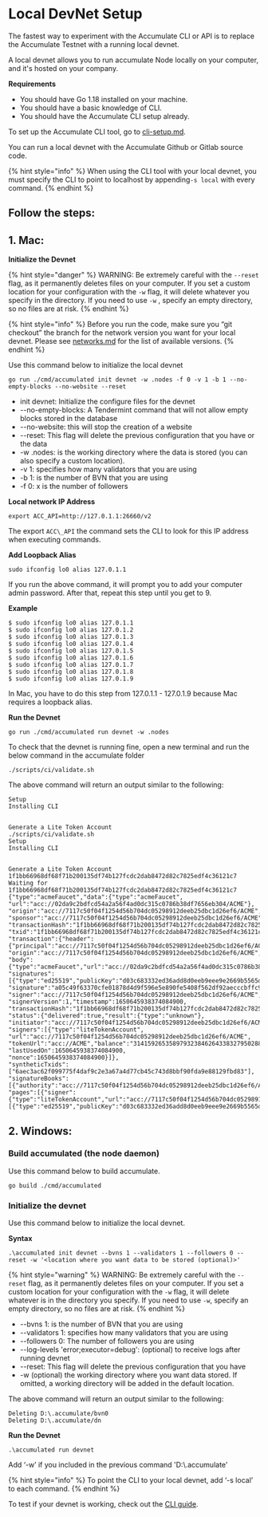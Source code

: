 # Local DevNet Setup

The fastest way to experiment with the Accumulate CLI or API is to replace the Accumulate Testnet with a running local devnet.

A local devnet allows you to run accumulate Node locally on your computer, and it's hosted on your company.

**Requirements**

* You should have Go 1.18 installed on your machine.
* You should have a basic knowledge of CLI.
* You should have the Accumulate CLI setup already.

To set up the Accumulate CLI tool, go to [cli-setup.md](../cli/cli-setup.md "mention").

You can run a local devnet with the Accumulate Github or Gitlab source code.

{% hint style="info" %}
When using the CLI tool with your local devnet, you must specify the CLI to point to localhost by appending`-s local` with every command.
{% endhint %}

## **Follow the steps:**&#x20;

## **1. Mac:**

**Initialize the Devnet**

{% hint style="danger" %}
WARNING: Be extremely careful with the `--reset` flag, as it permanently deletes files on your computer. If you set a custom location for your configuration with the `-w` flag, it will delete whatever you specify in the directory. If you need to use `-w` , specify an empty directory, so no files are at risk.
{% endhint %}

{% hint style="info" %}
Before you run the code, make sure you “git checkout” the branch for the network version you want for your local devnet. Please see [networks.md](../getting-started/networks.md "mention") for the list of available versions.
{% endhint %}

Use this command below to initialize the local devnet

```
go run ./cmd/accumulated init devnet -w .nodes -f 0 -v 1 -b 1 --no-empty-blocks --no-website --reset 
```

* init devnet: Initialize the configure files for the devnet
* \--no-empty-blocks: A Tendermint command that will not allow empty blocks stored in the database
* \--no-website: this will stop the creation of a website
* \--reset: This flag will delete the previous configuration that you have or the data
* \-w .nodes: is the working directory where the data is stored (you can also specify a custom location).
* \-v 1: specifies how many validators that you are using
* \-b 1: is the number of BVN that you are using
* \-f 0: x is the number of followers

**Local network IP Address**

```
export ACC_API=http://127.0.1.1:26660/v2 
```

The export `ACC\_API` the command sets the CLI to look for this IP address when executing commands.

**Add Loopback Alias**

```
sudo ifconfig lo0 alias 127.0.1.1 
```

If you run the above command, it will prompt you to add your computer admin password. After that, repeat this step until you get to 9.

**Example**

```
$ sudo ifconfig lo0 alias 127.0.1.1  
$ sudo ifconfig lo0 alias 127.0.1.2 
$ sudo ifconfig lo0 alias 127.0.1.3 
$ sudo ifconfig lo0 alias 127.0.1.4 
$ sudo ifconfig lo0 alias 127.0.1.5 
$ sudo ifconfig lo0 alias 127.0.1.6 
$ sudo ifconfig lo0 alias 127.0.1.7 
$ sudo ifconfig lo0 alias 127.0.1.8 
$ sudo ifconfig lo0 alias 127.0.1.9  
```

In Mac, you have to do this step from 127.0.1.1 - 127.0.1.9 because Mac requires a loopback alias.

**Run the Devnet**

```
go run ./cmd/accumulated run devnet -w .nodes 
```

To check that the devnet is running fine, open a new terminal and run the below command in the accumulate folder

```
./scripts/ci/validate.sh 
```

The above command will return an output similar to the following:

```
Setup 
Installing CLI 
 
 
Generate a Lite Token Account 
./scripts/ci/validate.sh 
Setup 
Installing CLI 
 
 
Generate a Lite Token Account 
1f1bb66968df68f71b200135df74b127fcdc2dab8472d82c7825edf4c36121c7 
Waiting for 1f1bb66968df68f71b200135df74b127fcdc2dab8472d82c7825edf4c36121c7 
{"type":"acmeFaucet","data":{"type":"acmeFaucet", 
"url":"acc://02da9c2bdfcd54a2a56f4ad0dc315c0786b38df7656eb304/ACME"}, 
"origin":"acc://7117c50f04f1254d56b704dc05298912deeb25dbc1d26ef6/ACME", 
"sponsor":"acc://7117c50f04f1254d56b704dc05298912deeb25dbc1d26ef6/ACME", 
"transactionHash":"1f1bb66968df68f71b200135df74b127fcdc2dab8472d82c7825edf4c36121c7", 
"txid":"1f1bb66968df68f71b200135df74b127fcdc2dab8472d82c7825edf4c36121c7", 
"transaction":{"header":{"principal":"acc://7117c50f04f1254d56b704dc05298912deeb25dbc1d26ef6/ACME", 
"origin":"acc://7117c50f04f1254d56b704dc05298912deeb25dbc1d26ef6/ACME","initiator":"dd4602c69be84ef506b30252fe6d149aef6b1c5890958b746cb96a4ee42aa886"}, 
"body":{"type":"acmeFaucet","url":"acc://02da9c2bdfcd54a2a56f4ad0dc315c0786b38df7656eb304/ACME"}}, 
"signatures":[{"type":"ed25519","publicKey":"d03c683332ed36add8d0eeb9eee9e2669b5565decec03acc43d762f3f79f49c2", 
"signature":"a05c49f63370cfe01878d4d9f596e5e890fe5408f562df92aecccbffc9e6ec35e798423b3ddfb3e3ce01d4f4646f0140c8938bc8e84a88f5f1e8dd6d44e9db00", 
"signer":"acc://7117c50f04f1254d56b704dc05298912deeb25dbc1d26ef6/ACME", 
"signerVersion":1,"timestamp":1650645938374084900, 
"transactionHash":"1f1bb66968df68f71b200135df74b127fcdc2dab8472d82c7825edf4c36121c7"}], 
"status":{"delivered":true,"result":{"type":"unknown"}, 
"initiator":"acc://7117c50f04f1254d56b704dc05298912deeb25dbc1d26ef6/ACME", 
"signers":[{"type":"liteTokenAccount", 
"url":"acc://7117c50f04f1254d56b704dc05298912deeb25dbc1d26ef6/ACME", 
"tokenUrl":"acc://ACME","balance":"314159265358979323846264338327950288419716939937510582097494459", 
"lastUsedOn":1650645938374084900, 
"nonce":1650645938374084900}]}, 
"syntheticTxids":["6aec3ac62f099775f4daf9c2e3a67a4d77cb45c743d8bbf90fda9e88129fbd83"], 
"signatureBooks":[{"authority":"acc://7117c50f04f1254d56b704dc05298912deeb25dbc1d26ef6/ACME", 
"pages":[{"signer":{"type":"liteTokenAccount","url":"acc://7117c50f04f1254d56b704dc05298912deeb25dbc1d26ef6/ACME"},"signatures":[{"type":"ed25519","publicKey":"d03c683332ed36add8d0eeb9eee9e2669b5565decec03acc43d762f3f79f49c2","signature":"a05c49f63370cfe01878d4d9f596e5e890fe5408f562df92aecccbffc9e6ec35e798423b3ddfb3e3ce01d4f4646f0140c8938bc8e84a88f5f1e8dd6d44e9db00","signer":"acc://7117c50f04f1254d56b704dc05298912deeb25dbc1d26ef6/ACME","signerVersion":1,"timestamp":1650645938374084900,"transactionHash":"1f1bb66968df68f71b200135df74b127fcdc2dab8472d82c7825edf4c36121c7"}]}]}]} 
```

## **2. Windows:**

### **Build accumulated (the node daemon)**

Use this command below to build accumulate.

```
go build ./cmd/accumulated 
```

### **Initialize the devnet**

Use this command below to initialize the local devnet.

**Syntax**

```
.\accumulated init devnet --bvns 1 --validators 1 --followers 0 --reset -w '<location where you want data to be stored (optional)>'
```

{% hint style="warning" %}
WARNING: Be extremely careful with the `--reset` flag, as it permanently deletes files on your computer. If you set a custom location for your configuration with the `-w` flag, it will delete whatever is in the directory you specify. If you need to use `-w`, specify an empty directory, so no files are at risk.
{% endhint %}

* \--bvns 1: is the number of BVN that you are using
* \--validators 1: specifies how many validators that you are using
* \--followers 0: The number of followers you are using
* \--log-levels 'error;executor=debug': (optional) to receive logs after running devnet
* \--reset: This flag will delete the previous configuration that you have
* \-w (optional) the working directory where you want data stored. If omitted, a working directory will be added in the default location.

The above command will return an output similar to the following:

```
Deleting D:\.accumulate/bvn0 
Deleting D:\.accumulate/dn  
```

**Run the Devnet**

```
.\accumulated run devnet 
```

Add ‘-w’ if you included in the previous command 'D:\\.accumulate'

{% hint style="info" %}
To point the CLI to your local devnet, add ‘-s local’ to each command.
{% endhint %}

To test if your devnet is working, check out the [CLI guide](https://docs.accumulatenetwork.io/accumulate/cli/cli-reference).
